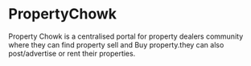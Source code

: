 # PropertyChowk

Property Chowk is a centralised portal for property dealers community where they can find property sell and Buy property.they can also post/advertise or rent their properties.